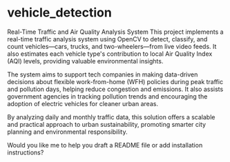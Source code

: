 # vehicle_detection
Real-Time Traffic and Air Quality Analysis System
This project implements a real-time traffic analysis system using OpenCV to detect, classify, and count vehicles—cars, trucks, and two-wheelers—from live video feeds. It also estimates each vehicle type's contribution to local Air Quality Index (AQI) levels, providing valuable environmental insights.

The system aims to support tech companies in making data-driven decisions about flexible work-from-home (WFH) policies during peak traffic and pollution days, helping reduce congestion and emissions. It also assists government agencies in tracking pollution trends and encouraging the adoption of electric vehicles for cleaner urban areas.

By analyzing daily and monthly traffic data, this solution offers a scalable and practical approach to urban sustainability, promoting smarter city planning and environmental responsibility.

Would you like me to help you draft a README file or add installation instructions?









